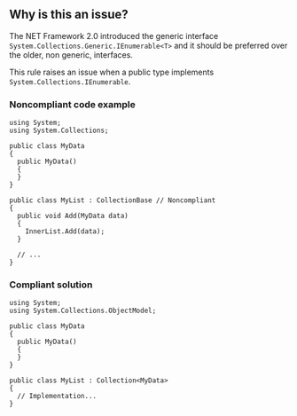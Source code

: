 ## Why is this an issue?

The NET Framework 2.0 introduced the generic interface `System.Collections.Generic.IEnumerable<T>` and it should be preferred over
the older, non generic, interfaces.

This rule raises an issue when a public type implements `System.Collections.IEnumerable`.

### Noncompliant code example

    using System;
    using System.Collections;
    
    public class MyData
    {
      public MyData()
      {
      }
    }
    
    public class MyList : CollectionBase // Noncompliant
    {
      public void Add(MyData data)
      {
        InnerList.Add(data);
      }
    
      // ...
    }

### Compliant solution

    using System;
    using System.Collections.ObjectModel;
    
    public class MyData
    {
      public MyData()
      {
      }
    }
    
    public class MyList : Collection<MyData>
    {
      // Implementation...
    }